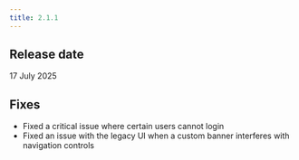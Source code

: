 ```yaml
---
title: 2.1.1
---
```


## Release date

17 July 2025

## Fixes

 - Fixed a critical issue where certain users cannot login
 - Fixed an issue with the legacy UI when a custom banner interferes with navigation controls